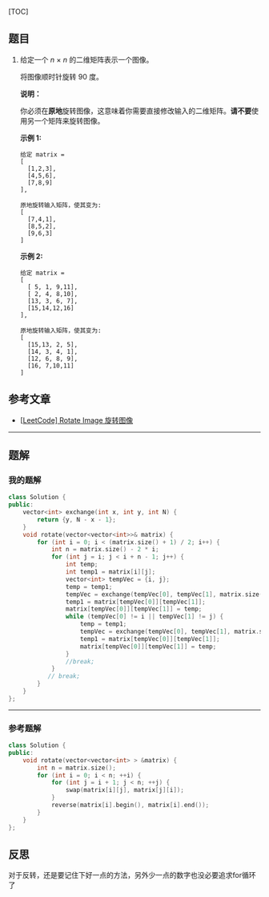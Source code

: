 [TOC]
## 题目
1. 给定一个 *n* × *n* 的二维矩阵表示一个图像。

   将图像顺时针旋转 90 度。

   **说明：**

   你必须在**原地**旋转图像，这意味着你需要直接修改输入的二维矩阵。**请不要**使用另一个矩阵来旋转图像。
   
   **示例 1:**
   
   ```
   给定 matrix = 
   [
     [1,2,3],
     [4,5,6],
     [7,8,9]
   ],
   
   原地旋转输入矩阵，使其变为:
   [
     [7,4,1],
     [8,5,2],
     [9,6,3]
   ]
   ```
   
   **示例 2:**
   
   ```
   给定 matrix =
   [
     [ 5, 1, 9,11],
     [ 2, 4, 8,10],
     [13, 3, 6, 7],
     [15,14,12,16]
   ], 
   
   原地旋转输入矩阵，使其变为:
   [
     [15,13, 2, 5],
     [14, 3, 4, 1],
     [12, 6, 8, 9],
     [16, 7,10,11]
   ]
   ```
   
## 参考文章


- [[LeetCode\] Rotate Image 旋转图像](https://www.cnblogs.com/grandyang/p/4389572.html)

***
## 题解

### 我的题解

```c++
class Solution {
public:
    vector<int> exchange(int x, int y, int N) {
        return {y, N - x - 1};
    }
    void rotate(vector<vector<int>>& matrix) {
        for (int i = 0; i < (matrix.size() + 1) / 2; i++) {
            int n = matrix.size() - 2 * i;
            for (int j = i; j < i + n - 1; j++) {
                int temp;
                int temp1 = matrix[i][j];
                vector<int> tempVec = {i, j};
                temp = temp1;
                tempVec = exchange(tempVec[0], tempVec[1], matrix.size());
                temp1 = matrix[tempVec[0]][tempVec[1]];
                matrix[tempVec[0]][tempVec[1]] = temp;
                while (tempVec[0] != i || tempVec[1] != j) {
                    temp = temp1;
                    tempVec = exchange(tempVec[0], tempVec[1], matrix.size());
                    temp1 = matrix[tempVec[0]][tempVec[1]];
                    matrix[tempVec[0]][tempVec[1]] = temp;
                } 
                //break;
            }
           // break;
        }
    }
};
```

***
### 参考题解
```c++
class Solution {
public:
    void rotate(vector<vector<int> > &matrix) {
        int n = matrix.size();
        for (int i = 0; i < n; ++i) {
            for (int j = i + 1; j < n; ++j) {
                swap(matrix[i][j], matrix[j][i]);
            }
            reverse(matrix[i].begin(), matrix[i].end());
        }
    }
};
```
## 反思
对于反转，还是要记住下好一点的方法，另外少一点的数字也没必要追求for循环了



